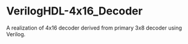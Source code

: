 # VerilogHDL-4x16_Decoder
A realization of 4x16 decoder derived from primary 3x8 decoder using Verilog.
